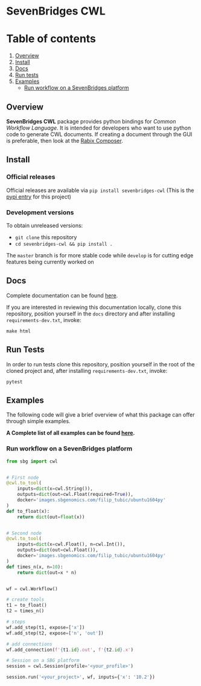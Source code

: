 SevenBridges CWL 
===========================

# Table of contents
1. [Overview](#overview)
2. [Install](#install)
3. [Docs](#docs)
4. [Run tests](#tests)
5. [Examples](#examples)
    - [Run workflow on a SevenBridges platform](#example1)

## <a name="overview">Overview</a>

**SevenBridges CWL** package provides python bindings for 
_Common Workflow Language_. It is intended for developers who want to use 
python code to generate CWL documents. If creating a document through the GUI
is preferable, then look at the 
[Rabix Composer](https://github.com/rabix/composer).

## <a name="install">Install</a>

### Official releases
Official releases are available via `pip install sevenbridges-cwl` (This is the [pypi entry](https://pypi.org/project/sevenbridges-cwl/) for this project)

### Development versions
To obtain unreleased versions: 

- `git clone` this repository 
- `cd sevenbridges-cwl && pip install .`

The `master` branch is for more stable code while `develop` is for cutting edge features being currently worked on

## <a name="docs">Docs</a>

Complete documentation can be found [here](https://sevenbridges-cwl.readthedocs.io/en/latest/quickstart.html).

If you are interested in reviewing this documentation locally, clone this 
repository, position yourself in the `docs` directory and after installing 
`requirements-dev.txt`, invoke:

```
make html
```

## <a name="tests">Run Tests</a>

In order to run tests clone this repository, position yourself in the root of 
the cloned project and, after installing `requirements-dev.txt`, invoke: 
```
pytest
```

## <a name="examples">Examples</a>

The following code will give a brief overview of what this package can offer through 
simple examples. 

**A Complete list of all examples can be found <a href="https://github.com/sbg/sevenbridges-cwl/tree/master/docs/examples">here</a>.**

### <a name="example1">Run workflow on a SevenBridges platform</a>

```python
from sbg import cwl


# First node
@cwl.to_tool(
    inputs=dict(x=cwl.String()),
    outputs=dict(out=cwl.Float(required=True)),
    docker='images.sbgenomics.com/filip_tubic/ubuntu1604py'
)
def to_float(x):
    return dict(out=float(x))


# Second node
@cwl.to_tool(
    inputs=dict(x=cwl.Float(), n=cwl.Int()),
    outputs=dict(out=cwl.Float()),
    docker='images.sbgenomics.com/filip_tubic/ubuntu1604py'
)
def times_n(x, n=10):
    return dict(out=x * n)


wf = cwl.Workflow()

# create tools
t1 = to_float()
t2 = times_n()

# steps
wf.add_step(t1, expose=['x'])
wf.add_step(t2, expose=['n', 'out'])

# add connections
wf.add_connection(f'{t1.id}.out', f'{t2.id}.x')

# Session on a SBG platform
session = cwl.Session(profile='<your_profile>')

session.run('<your_project>', wf, inputs={'x': '10.2'})
``` 

